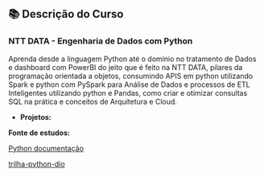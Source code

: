 ## 📚 Descrição do Curso 

###  **NTT DATA - Engenharia de Dados com Python**

Aprenda desde a linguagem Python até o domínio no tratamento de Dados e dashboard com PowerBI do jeito que é feito na NTT DATA, pilares da programação orientada a objetos, consumindo APIS em python utilizando Spark e python com PySpark para Análise de Dados e processos de ETL Inteligentes utilizando python e Pandas, como criar e otimizar consultas SQL na prática e conceitos de Arquitetura e Cloud.

   - **Projetos:**






**Fonte de estudos:**

[Python documentação](https://docs.python.org/pt-br/3/tutorial/controlflow.html)

[trilha-python-dio](https://github.com/digitalinnovationone/trilha-python-dio)
